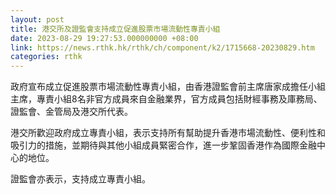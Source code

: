```yaml
---
layout: post
title: 港交所及證監會支持成立促進股票市場流動性專責小組
date: 2023-08-29 19:27:53.000000000 +08:00
link: https://news.rthk.hk/rthk/ch/component/k2/1715668-20230829.htm
categories: rthk
---
```


政府宣布成立促進股票市場流動性專責小組，由香港證監會前主席唐家成擔任小組主席，專責小組8名非官方成員來自金融業界，官方成員包括財經事務及庫務局、證監會、金管局及港交所代表。

港交所歡迎政府成立專責小組，表示支持所有幫助提升香港市場流動性、便利性和吸引力的措施，並期待與其他小組成員緊密合作，進一步鞏固香港作為國際金融中心的地位。

證監會亦表示，支持成立專責小組。
